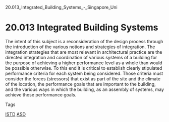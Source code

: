 20.013_Integrated_Building_Systems_-_Singapore_Uni



20.013 Integrated Building Systems
==================================

The intent of this subject is a reconsideration of the design process through the introduction of the various notions and strategies of integration. The integration strategies that are most relevant in architectural practice are the directed integration and coordination of various systems of a building for the purpose of achieving a higher performance level as a whole than would be possible otherwise. To this end it is critical to establish clearly stipulated performance criteria for each system being considered. Those criteria must consider the forces (stressors) that exist as part of the site and the climate of the location, the performance goals that are important to the building, and the various ways in which the building, as an assembly of systems, may achieve those performance goals.

Tags

[ISTD](/education/undergraduate/courses/?pillar-cluster=11)
[ASD](/education/undergraduate/courses/?pillar-cluster=1167)

